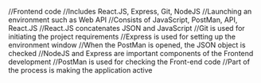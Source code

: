 //Frontend code
//Includes React.JS, Express, Git, NodeJS
//Launching an environment such as Web API
//Consists of JavaScript, PostMan, API, React.JS
//React.JS concatenates JSON and JavaScript
//Git is used for initiating the project requirements
//Express is used for setting up the environment window
//When the PostMan is opened, the JSON object is checked
//NodeJS and Express are important components of the Frontend development
//PostMan is used for checking the Front-end code
//Part of the process is making the application active
